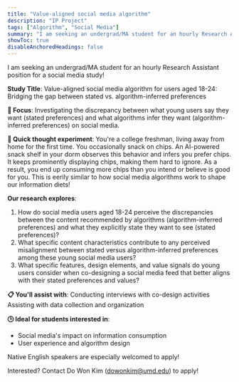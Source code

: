 ```yaml
---
title: "Value-aligned social media algorithm"
description: "IP Project"
tags: ["Algorithm", "Social Media"]
summary: "I am seeking an undergrad/MA student for an hourly Research Assistant position for a social media study!" 
showToc: true
disableAnchoredHeadings: false
---
```


I am seeking an undergrad/MA student for an hourly Research Assistant position for a social media study!

**Study Title**: Value-aligned social media algorithm for users aged 18-24: Bridging the gap between stated vs. algorithm-inferred preferences


**🎯 Focus**: Investigating the discrepancy between what young users say they want (stated preferences) and what algorithms infer they want (algorithm-inferred preferences) on social media.


**🍪 Quick thought experiment**: 
You're a college freshman, living away from home for the first time. You occasionally snack on chips. An AI-powered snack shelf in your dorm observes this behavior and infers you prefer chips. It keeps prominently displaying chips, making them hard to ignore. As a result, you end up consuming more chips than you intend or believe is good for you. This is eerily similar to how social media algorithms work to shape our information diets!


**Our research explores**:
1. How do social media users aged 18-24 perceive the discrepancies between the content recommended by algorithms (algorithm-inferred preferences) and what they explicitly state they want to see (stated preferences)?
2. What specific content characteristics contribute to any perceived misalignment between stated versus algorithm-inferred preferences among these young social media users?
3. What specific features, design elements, and value signals do young users consider when co-designing a social media feed that better aligns with their stated preferences and values?


**📋 You'll assist with**:
Conducting interviews with co-design activities
Assisting with data collection and organization

**🕒 Ideal for students interested in**:
- Social media's impact on information consumption
- User experience and algorithm design

Native English speakers are especially welcomed to apply!


Interested? Contact Do Won Kim (dowonkim@umd.edu) to apply! 

